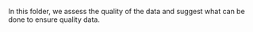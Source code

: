 In this folder, we assess the quality of the data and suggest what can be done to ensure quality data.
